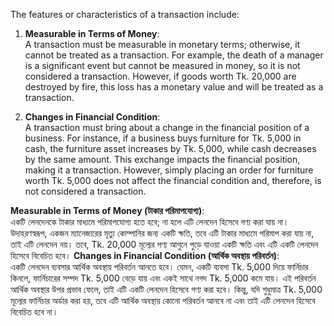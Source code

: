 The features or characteristics of a transaction include:

1. **Measurable in Terms of Money**:  
   A transaction must be measurable in monetary terms; otherwise, it cannot be treated as a transaction. For example, the death of a manager is a significant event but cannot be measured in money, so it is not considered a transaction. However, if goods worth Tk. 20,000 are destroyed by fire, this loss has a monetary value and will be treated as a transaction.

2. **Changes in Financial Condition**:  
   A transaction must bring about a change in the financial position of a business. For instance, if a business buys furniture for Tk. 5,000 in cash, the furniture asset increases by Tk. 5,000, while cash decreases by the same amount. This exchange impacts the financial position, making it a transaction. However, simply placing an order for furniture worth Tk. 5,000 does not affect the financial condition and, therefore, is not considered a transaction.



 **Measurable in Terms of Money (টাকার পরিমাপযোগ্য)**:  
   একটি লেনদেনকে টাকার মাধ্যমে পরিমাপযোগ্য হতে হবে; না হলে এটি লেনদেন হিসেবে গণ্য করা যায় না। উদাহরণস্বরূপ, একজন ম্যানেজারের মৃত্যু কোম্পানির জন্য একটি ক্ষতি, তবে এটি টাকার মাধ্যমে পরিমাপ করা যায় না, তাই এটি লেনদেন নয়। তবে, Tk. 20,000 মূল্যের পণ্য আগুনে পুড়ে যাওয়া একটি ক্ষতি এবং এটি একটি লেনদেন হিসেবে বিবেচিত হবে।
**Changes in Financial Condition (আর্থিক অবস্থায় পরিবর্তন)**:  
   একটি লেনদেন ব্যবসার আর্থিক অবস্থায় পরিবর্তন আনতে হবে। যেমন, একটি ব্যবসা Tk. 5,000 দিয়ে ফার্নিচার কিনলে, ফার্নিচারের সম্পদ Tk. 5,000 বেড়ে যায় এবং একই সাথে নগদ Tk. 5,000 কমে যায়। এই পরিবর্তন আর্থিক অবস্থার উপর প্রভাব ফেলে, তাই এটি একটি লেনদেন হিসেবে গণ্য করা হবে। কিন্তু, যদি শুধুমাত্র Tk. 5,000 মূল্যের ফার্নিচার অর্ডার করা হয়, তবে এটি আর্থিক অবস্থায় কোনো পরিবর্তন আনবে না এবং তাই এটি লেনদেন হিসেবে বিবেচিত হবে না।


